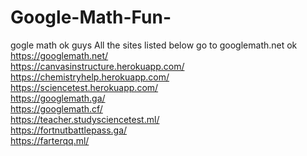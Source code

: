 # Google-Math-Fun-
gogle math ok guys
All the sites listed below go to googlemath.net ok                      
https://googlemath.net/                       
https://canvasinstructure.herokuapp.com/                   
https://chemistryhelp.herokuapp.com/                 
https://sciencetest.herokuapp.com/                
https://googlemath.ga/               
https://googlemath.cf/             
https://teacher.studysciencetest.ml/                         
https://fortnutbattlepass.ga/              
https://farterqq.ml/              

